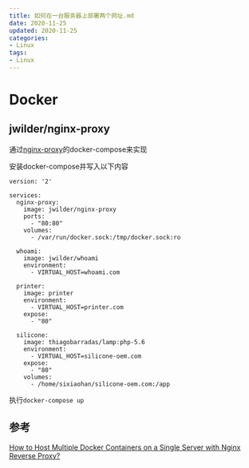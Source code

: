 ```yaml
---
title: 如何在一台服务器上部署两个网址.md
date: 2020-11-25
updated: 2020-11-25
categories:
- Linux
tags:
- Linux
---
```


# Docker
## jwilder/nginx-proxy
通过[nginx-proxy](https://hub.docker.com/r/jwilder/nginx-proxy)的docker-compose来实现

安装docker-compose并写入以下内容
```
version: '2'

services:
  nginx-proxy:
    image: jwilder/nginx-proxy
    ports:
      - "80:80"
    volumes:
      - /var/run/docker.sock:/tmp/docker.sock:ro

  whoami:
    image: jwilder/whoami
    environment:
      - VIRTUAL_HOST=whoami.com

  printer:
    image: printer
    environment:
      - VIRTUAL_HOST=printer.com
    expose:
      - "80"

  silicone:
    image: thiagobarradas/lamp:php-5.6
    environment:
      - VIRTUAL_HOST=silicone-oem.com
    expose:
      - "80"
    volumes:
      - /home/sixiaohan/silicone-oem.com:/app
```
执行`docker-compose up`

## 参考
[How to Host Multiple Docker Containers on a Single Server with Nginx Reverse Proxy?](https://www.youtube.com/watch?v=spbkCihFpQ8&feature=youtu.be&ab_channel=BobbyIliev)